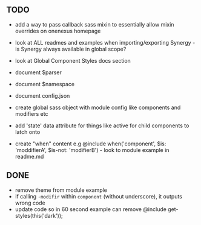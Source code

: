 ## TODO

* add a way to pass callback sass mixin to essentially allow mixin overrides on onenexus homepage
* look at ALL readmes and examples when importing/exporting Synergy - is Synergy always available in global scope?
* look at Global Component Styles docs section
* document $parser
* document $namespace
* document config.json
* create global sass object with module config like components and modifiers etc
* add 'state' data attribute for things like active for child components to latch onto

* create "when" content e.g @include when('component', $is: 'moddifierA', $is-not: 'modifierB') - look to module example in readme.md

## DONE

* remove theme from module example
* if calling `-modifir` within `component` (without underscore), it outputs wrong code
* update code so in 60 second example can remove  @include get-styles(this('dark'));